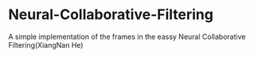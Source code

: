 # Neural-Collaborative-Filtering
A simple implementation of the frames in the eassy Neural Collaborative Filtering(XiangNan He)
